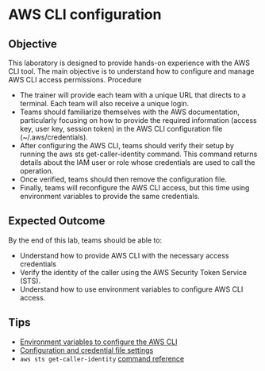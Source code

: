 # AWS CLI configuration

## Objective

This laboratory is designed to provide hands-on experience with the AWS CLI tool. The main objective is to understand how to configure and manage AWS CLI access permissions.
Procedure

* The trainer will provide each team with a unique URL that directs to a terminal. Each team will also receive a unique login.
* Teams should familiarize themselves with the AWS documentation, particularly focusing on how to provide the required information (access key, user key, session token) in the AWS CLI configuration file (~/.aws/credentials).
* After configuring the AWS CLI, teams should verify their setup by running the aws sts get-caller-identity command. This command returns details about the IAM user or role whose credentials are used to call the operation.
* Once verified, teams should then remove the configuration file.
* Finally, teams will reconfigure the AWS CLI access, but this time using environment variables to provide the same credentials.

## Expected Outcome

By the end of this lab, teams should be able to:

* Understand how to provide AWS CLI with the necessary access credentials
* Verify the identity of the caller using the AWS Security Token Service (STS).
* Understand how to use environment variables to configure AWS CLI access.

## Tips

* [Environment variables to configure the AWS CLI](https://docs.aws.amazon.com/cli/latest/userguide/cli-configure-envvars.html)
* [Configuration and credential file settings](https://docs.aws.amazon.com/cli/latest/userguide/cli-configure-files.html)
* `aws sts get-caller-identity` [command reference](https://awscli.amazonaws.com/v2/documentation/api/latest/reference/sts/get-caller-identity.html)
